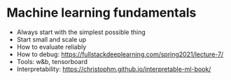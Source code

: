 # Machine learning fundamentals

- Always start with the simplest possible thing
- Start small and scale up
- How to evaluate reliably
- How to debug: https://fullstackdeeplearning.com/spring2021/lecture-7/
- Tools: w&b, tensorboard
- Interpretability: https://christophm.github.io/interpretable-ml-book/

